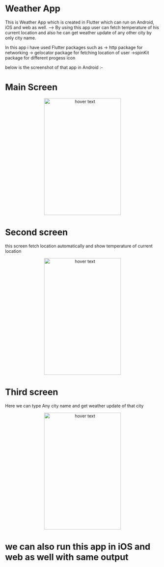 #  Weather App

This is Weather App which is created in Flutter which can run on Android, iOS and web as well.
--> By using this app user can fetch temperature of his current location and also he can get weather update of any other city by only
    city name.
    
In this app i have used Flutter packages such as
 -> http package for networking
 -> gelocator package for fetching location of user
 ->spinKit package for different progess icon

below is the screenshot of that app in Android :-

# Main Screen
<p align="center">
  <img src="https://user-images.githubusercontent.com/68633415/210749758-008afa6b-c83f-4053-8653-2e0a7a1235e0.jpg" width="250" height="380" title="hover text">
 
</p>

# Second screen

this screen fetch location automatically and show temperature of current location

<p align="center">
  <img src="https://user-images.githubusercontent.com/68633415/210749978-ff47890c-e12e-4d96-ae2d-a50b79838535.jpg" width="250"height="380"  title="hover text">
  </p>
 
 # Third screen
 Here we can type Any city name and get weather update of that city 
 <p align="center">
 <img src="https://user-images.githubusercontent.com/68633415/210750093-c70914ee-e851-48f4-851e-4094ca5d9075.jpg" width="250" height="380" title="hover text">
 </p>
 
 
 # we can also run this app in iOS and web as well with same output
